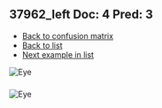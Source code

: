 ## 37962_left Doc: 4 Pred: 3
- [Back to confusion matrix](https://github.com/juliandewit/kaggle_retinopathy/blob/master/matrix.md)
- [Back to list](https://github.com/juliandewit/kaggle_retinopathy/blob/master/lists/43/list.md)
- [Next example in list](https://github.com/juliandewit/kaggle_retinopathy/blob/master/lists/43/38/38595_right.md)

![Eye](https://retinopaty.blob.core.windows.net/size1024/37962_left_4.jpeg)

### 

![Eye]()
